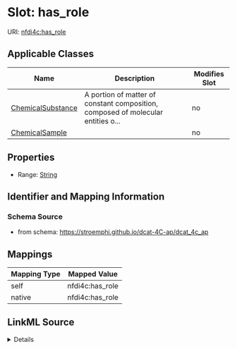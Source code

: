 

# Slot: has_role



URI: [nfdi4c:has_role](https://stroemphi.github.io/dcat-4C-ap/dcat_4c_ap/has_role)



<!-- no inheritance hierarchy -->





## Applicable Classes

| Name | Description | Modifies Slot |
| --- | --- | --- |
| [ChemicalSubstance](ChemicalSubstance.md) | A portion of matter of constant composition, composed of molecular entities o... |  no  |
| [ChemicalSample](ChemicalSample.md) |  |  no  |







## Properties

* Range: [String](String.md)





## Identifier and Mapping Information







### Schema Source


* from schema: https://stroemphi.github.io/dcat-4C-ap/dcat_4c_ap




## Mappings

| Mapping Type | Mapped Value |
| ---  | ---  |
| self | nfdi4c:has_role |
| native | nfdi4c:has_role |




## LinkML Source

<details>
```yaml
name: has_role
from_schema: https://stroemphi.github.io/dcat-4C-ap/dcat_4c_ap
rank: 1000
alias: has_role
domain_of:
- ChemicalSubstance
range: string

```
</details>